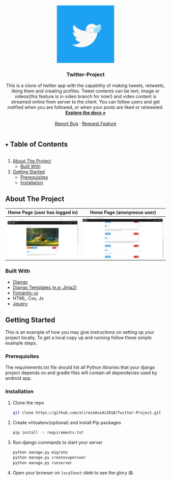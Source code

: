 <!-- PROJECT LOGO -->
<br />
<p align="center">
  <a href="https://github.com/alirezaAsadi2018/Twitter-Project">
    <img src="images/logo.jpg" alt="Logo" width="180" height="180">
  </a>

  <h3 align="center">Twitter-Project</h3>

  <p align="center">
    This is a clone of twitter app with the capability of making tweets, retweets, liking them and creating profiles. Tweet contents can be text, image or videos(this feature is in video branch for now!) and video content is streamed online from server to the client. You can follow users and get notified when you are followed, or when your posts are liked or retweeted. 
    <br />
    <a href="https://github.com/alirezaAsadi2018/Twitter-Project"><strong>Explore the docs »</strong></a>
    <br />
    <br />
    <a href="https://github.com/alirezaAsadi2018/Twitter-Project/issues">Report Bug</a>
    ·
    <a href="https://github.com/alirezaAsadi2018/Twitter-Project/issues">Request Feature</a>
  </p>
</p>

<!-- TABLE OF CONTENTS -->
<details open="open">
  <summary><h2 style="display: inline-block">Table of Contents</h2></summary>
  <ol>
    <li>
      <a href="#about-the-project">About The Project</a>
      <ul>
        <li><a href="#built-with">Built With</a></li>
      </ul>
    </li>
    <li>
      <a href="#getting-started">Getting Started</a>
      <ul>
        <li><a href="#prerequisites">Prerequisites</a></li>
        <li><a href="#installation">Installation</a></li>
      </ul>
    </li>
  </ol>
</details>

<!-- ABOUT THE PROJECT -->
## About The Project

Home Page (user has logged in)             |  Home Page (anonymous user)
:-------------------------:|:-------------------------:
[![Twitter-Project Screen Shot 1][Twitter-Project-screenshot1]](images/screenshot1.png)  |  [![Twitter-Project Screen Shot 2][Twitter-Project-screenshot2]](images/screenshot2.png)


### Built With

* [Django](https://www.djangoproject.com/)
* [Django Templates (e.g: Jinja2)](https://docs.djangoproject.com/en/dev/topics/templates/)
* [Fomantic-ui](https://fomantic-ui.com/)
* HTML, Css, Js
* [Jquery](https://jquery.com/)



<!-- GETTING STARTED -->
## Getting Started

This is an example of how you may give instructions on setting up your project locally.
To get a local copy up and running follow these simple example steps.

### Prerequisites

The requirements.txt file should list all Python libraries that your django project depends on and gradle files will contain all dependecies used by android app.

### Installation

1. Clone the repo
   ```sh
   git clone https://github.com/alirezaAsadi2018/Twitter-Project.git
   ```
2. Create virtualenv(optional) and install Pip packages
   ```sh
   pip install -r requirements.txt
   ```
3. Run django commands to start your server
   ```sh
   python manage.py migrate
   python manage.py createsuperuser
   python manage.py runserver
   ```
4. Open your browser on `localhost:8000` to see the glory :smile:.



<!-- MARKDOWN LINKS & IMAGES -->
[Twitter-Project-screenshot1]: images/screenshot1.png
[Twitter-Project-screenshot2]: images/screenshot2.png
